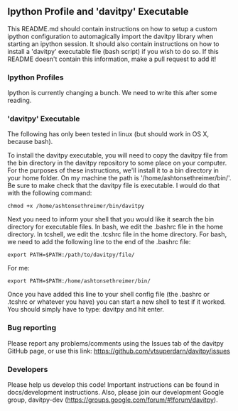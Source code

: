 ## Ipython Profile and 'davitpy' Executable
This README.md should contain instructions on how to setup a custom ipython configuration to automagically import the davitpy library when starting an ipython session. It should also contain instructions on how to install a 'davitpy' executable file (bash script) if you wish to do so. If this README doesn't contain this information, make a pull request to add it!

### Ipython Profiles

Ipython is currently changing a bunch. We need to write this after some reading.

### 'davitpy' Executable

The following has only been tested in linux (but should work in OS X, because bash). 

To install the davitpy executable, you will need to copy the davitpy file from the bin directory in the davitpy repository to some place on your computer. For the purposes of these instructions, we'll install it to a bin directory in your home folder. On my machine the path is '/home/ashtonsethreimer/bin/'. Be sure to make check that the davitpy file is executable. I would do that with the following command:

    chmod +x /home/ashtonsethreimer/bin/davitpy

Next you need to inform your shell that you would like it search the bin directory for executable files. In bash, we edit the .bashrc file in the home directory. In tcshell, we edit the .tcshrc file in the home directory. For bash, we need to add the following line to the end of the .bashrc file:

    export PATH=$PATH:/path/to/davitpy/file/

For me:

    export PATH=$PATH:/home/ashtonsethreimer/bin/

Once you have added this line to your shell config file (the .bashrc or .tcshrc or whatever you have) you can start a new shell to test if it worked. You should simply have to type: davitpy and hit enter.

### Bug reporting

Please report any problems/comments using the Issues tab of the davitpy GitHub page, or use this link: https://github.com/vtsuperdarn/davitpy/issues

###  Developers

Please help us develop this code!  Important instructions can be found in docs/development instructions.  Also, please join our development Google group, davitpy-dev (https://groups.google.com/forum/#!forum/davitpy).
